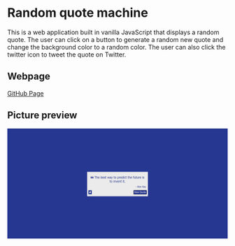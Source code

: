 # Random quote machine
This is a web application built in vanilla JavaScript that displays a random quote. The user can click on a button to generate a random new quote and change the background color to a random color. The user can also click the twitter icon to tweet the quote on Twitter.

## Webpage
[GitHub Page](https://evanahdout.github.io/random-quote-machine/)

## Picture preview
![Picture of webpage](random-quote-machine.png)

